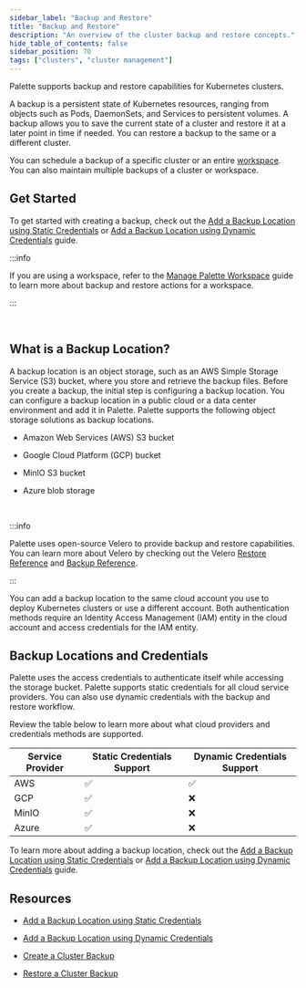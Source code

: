 ```yaml
---
sidebar_label: "Backup and Restore"
title: "Backup and Restore"
description: "An overview of the cluster backup and restore concepts."
hide_table_of_contents: false
sidebar_position: 70
tags: ["clusters", "cluster management"]
---
```



Palette supports backup and restore capabilities for Kubernetes clusters.

A backup is a persistent state of Kubernetes resources, ranging from objects such as Pods, DaemonSets, and Services to persistent volumes. A backup allows you to save the current state of a cluster and restore it at a later point in time if needed. You can restore a backup to the same or a different cluster. 

You can schedule a backup of a specific cluster or an entire [workspace](../../../workspace/workspace.md). You can also maintain multiple backups of a cluster or workspace. 


## Get Started


To get started with creating a backup, check out the [Add a Backup Location using Static Credentials](add-backup-location-static.md) or [Add a Backup Location using Dynamic Credentials](add-backup-location-dynamic.md) guide.


:::info

If you are using a workspace, refer to the [Manage Palette Workspace](../../../workspace/workload-features.md) guide to learn more about backup and restore actions for a workspace.

:::

 <br />


## What is a Backup Location?

A backup location is an object storage, such as an AWS Simple Storage Service (S3) bucket, where you store and retrieve the backup files. Before you create a backup, the initial step is configuring a backup location. You can configure a backup location in a public cloud or a data center environment and add it in Palette. Palette supports the following object storage solutions as backup locations.


- Amazon Web Services (AWS) S3 bucket


- Google Cloud Platform (GCP) bucket


- MinIO S3 bucket


- Azure blob storage


<br />


:::info

Palette uses open-source Velero to provide backup and restore capabilities. You can learn more about Velero by checking out the Velero [Restore Reference](https://velero.io/docs/main/restore-reference/) and [Backup Reference](https://velero.io/docs/main/backup-reference/).  


:::


You can add a backup location to the same cloud account you use to deploy Kubernetes clusters or use a different account. Both authentication methods require an Identity Access Management (IAM) entity in the cloud account and access credentials for the IAM entity. 


## Backup Locations and Credentials


Palette uses the access credentials to authenticate itself while accessing the storage bucket. Palette supports static credentials for all cloud service providers. You can also use dynamic credentials with the backup and restore workflow. 

Review the table below to learn more about what cloud providers and credentials methods are supported.


|**Service Provider**|**Static Credentials Support**|**Dynamic Credentials Support**|
|---|---|---|
|AWS|✅|✅ |
|GCP|✅|❌|
|MinIO|✅|❌|
|Azure|✅|❌|

To learn more about adding a backup location, check out the [Add a Backup Location using Static Credentials](/clusters/cluster-management/backup-restore/add-backup-location-static) or [Add a Backup Location using Dynamic Credentials](/clusters/cluster-management/backup-restore/add-backup-location-dynamic) guide.


## Resources


- [Add a Backup Location using Static Credentials](add-backup-location-static.md)


- [Add a Backup Location using Dynamic Credentials](add-backup-location-dynamic.md)


- [Create a Cluster Backup](create-cluster-backup.md)


- [Restore a Cluster Backup](restore-cluster-backup.md)
